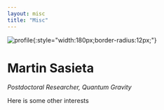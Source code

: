 ```yaml
---
layout: misc
title: "Misc"
---
```


![profile](/assets/profile.jpg){:style="width:180px;border-radius:12px;"}

# Martin Sasieta
*Postdoctoral Researcher, Quantum Gravity*

Here is some other interests
